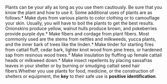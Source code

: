 Plants can be your ally as long as you use them cautiously. Be sure that you know the plant and how to use it. Some additional uses of plants are as follows:* Make dyes from various plants to color clothing or to camouflage your skin. Usually, you will have to boil the plants to get the best results. Onionskins produce yellow, walnut hulls produce brown, and pokeberries provide purple dye.* Make fibers and cordage from plant fibers. Most commonly used are the stems from nettles and milkweeds, yucca plants, and the inner bark of trees like the linden.* Make tinder for starting fires from cattail fluff, cedar bark, lighter knot wood from pine trees, or hardened sap from resinous wood trees.* Make insulation by fluffing up female cattail heads or milkweed down.* Make insect repellents by placing sassafras leaves in your shelter or by burning or smudging cattail seed hair fibers.Whether you use plants for food, medicine, or the construction of shelters or equipment, the **key** to their safe use is **positive identification**.